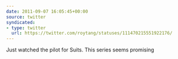 ```yaml
---
date: 2011-09-07 16:05:45+00:00
source: twitter
syndicated:
- type: twitter
  url: https://twitter.com/roytang/statuses/111470215551922176/
---
```


Just watched the pilot for Suits. This series seems promising
